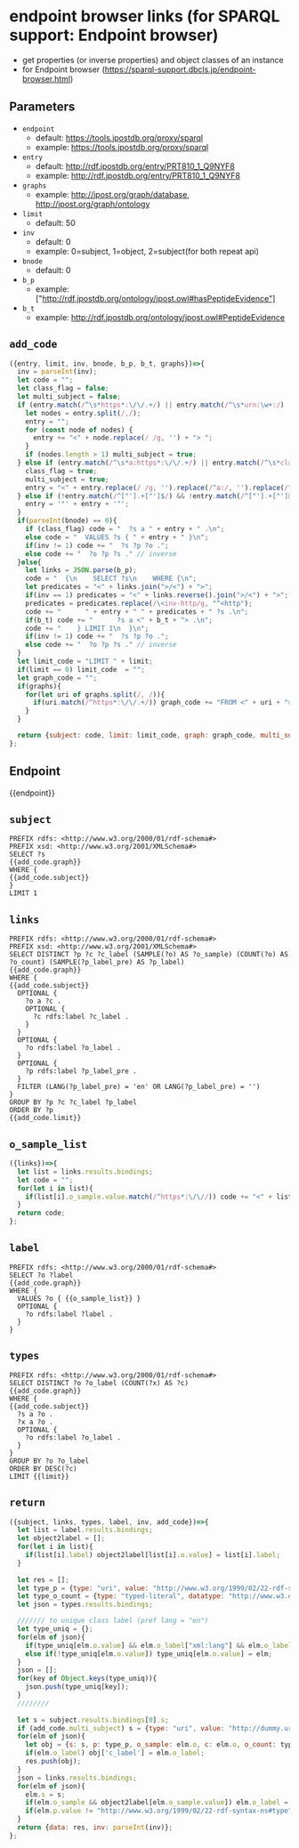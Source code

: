 # endpoint browser links (for SPARQL support: Endpoint browser)

* get properties (or inverse properties) and object classes of an instance
* for Endpoint browser (https://sparql-support.dbcls.jp/endpoint-browser.html)

## Parameters

* `endpoint`
  * default: https://tools.jpostdb.org/proxy/sparql
  * example: https://tools.jpostdb.org/proxy/sparql
* `entry`
  * default: http://rdf.jpostdb.org/entry/PRT810_1_Q9NYF8
  * example: http://rdf.jpostdb.org/entry/PRT810_1_Q9NYF8
* `graphs`
  * example: http://jpost.org/graph/database, http://jpost.org/graph/ontology
* `limit`
  * default: 50
* `inv`
  * default: 0
  * example: 0=subject, 1=object, 2=subject(for both repeat api)
* `bnode`
  * default: 0
* `b_p`
  * example: ["http://rdf.jpostdb.org/ontology/jpost.owl#hasPeptideEvidence"]
* `b_t`
  * example: http://rdf.jpostdb.org/ontology/jpost.owl#PeptideEvidence

## `add_code`

```javascript
({entry, limit, inv, bnode, b_p, b_t, graphs})=>{
  inv = parseInt(inv);
  let code = "";
  let class_flag = false;
  let multi_subject = false;
  if (entry.match(/^\s*https*:\/\/.+/) || entry.match(/^\s*urn:\w+:/) || entry.match(/^\s*ftp:/) || entry.match(/^\s*mailto:/)) {
    let nodes = entry.split(/,/);
    entry = "";
    for (const node of nodes) {
      entry += "<" + node.replace(/ /g, '') + "> ";
    }
    if (nodes.length > 1) multi_subject = true;
  } else if (entry.match(/^\s*a:https*:\/\/.+/) || entry.match(/^\s*class:https*:\/\/.+/)) {
    class_flag = true;
    multi_subject = true;
    entry = "<" + entry.replace(/ /g, '').replace(/^a:/, '').replace(/^class:/, '') + ">";                                                     
  } else if (!entry.match(/^["'].+["']$/) && !entry.match(/^["'].+["']@\w+$/) && !entry.match(/^["'].+["']\^\^xsd:\w+$/)) {
    entry = '"' + entry + '"';
  }
  if(parseInt(bnode) == 0){
    if (class_flag) code = "  ?s a " + entry + " .\n";
    else code = "  VALUES ?s { " + entry + " }\n";
    if(inv != 1) code += "  ?s ?p ?o .";
    else code += "  ?o ?p ?s ." // inverse 
  }else{
    let links = JSON.parse(b_p);
    code = "  {\n    SELECT ?s\n    WHERE {\n";
    let predicates = "<" + links.join(">/<") + ">";
    if(inv == 1) predicates = "<" + links.reverse().join(">/<") + ">";  // inverse
    predicates = predicates.replace(/\<inv-http/g, "^<http"); 
    code += "      " + entry + " " + predicates + " ?s .\n";
    if(b_t) code += "      ?s a <" + b_t + "> .\n";
    code += "    } LIMIT 1\n  }\n";
    if(inv != 1) code += "  ?s ?p ?o .";
    else code += "  ?o ?p ?s ." // inverse 
  }
  let limit_code = "LIMIT " + limit;
  if(limit == 0) limit_code  = "";
  let graph_code = "";
  if(graphs){
    for(let uri of graphs.split(/, /)){
      if(uri.match(/^https*:\/\/.+/)) graph_code += "FROM <" + uri + ">\n";
    }
  }

  return {subject: code, limit: limit_code, graph: graph_code, multi_subject: multi_subject};
};
```

## Endpoint

{{endpoint}}

## `subject`

```sparql
PREFIX rdfs: <http://www.w3.org/2000/01/rdf-schema#>
PREFIX xsd: <http://www.w3.org/2001/XMLSchema#>
SELECT ?s
{{add_code.graph}}
WHERE {
{{add_code.subject}}
}
LIMIT 1
```

## `links`

```sparql
PREFIX rdfs: <http://www.w3.org/2000/01/rdf-schema#>
PREFIX xsd: <http://www.w3.org/2001/XMLSchema#>
SELECT DISTINCT ?p ?c ?c_label (SAMPLE(?o) AS ?o_sample) (COUNT(?o) AS ?o_count) (SAMPLE(?p_label_pre) AS ?p_label)
{{add_code.graph}}
WHERE {
{{add_code.subject}}
  OPTIONAL {
    ?o a ?c .
    OPTIONAL {
      ?c rdfs:label ?c_label .
    }
  }
  OPTIONAL {
    ?o rdfs:label ?o_label .
  }
  OPTIONAL {
    ?p rdfs:label ?p_label_pre .
  }
  FILTER (LANG(?p_label_pre) = 'en' OR LANG(?p_label_pre) = '') 
}
GROUP BY ?p ?c ?c_label ?p_label
ORDER BY ?p
{{add_code.limit}}
```

## `o_sample_list`

```javascript
({links})=>{
  let list = links.results.bindings;
  let code = "";
  for(let i in list){
    if(list[i].o_sample.value.match(/^https*:\/\//)) code += "<" + list[i].o_sample.value + "> ";
  }
  return code;
};
```

## `label`

```sparql
PREFIX rdfs: <http://www.w3.org/2000/01/rdf-schema#>
SELECT ?o ?label
{{add_code.graph}}
WHERE {
  VALUES ?o { {{o_sample_list}} }
  OPTIONAL {
    ?o rdfs:label ?label .
  }
}
```

## `types`

```sparql
PREFIX rdfs: <http://www.w3.org/2000/01/rdf-schema#>
SELECT DISTINCT ?o ?o_label (COUNT(?x) AS ?c)
{{add_code.graph}}
WHERE {
{{add_code.subject}}
  ?s a ?o .
  ?x a ?o .
  OPTIONAL {
    ?o rdfs:label ?o_label .
  }
}
GROUP BY ?o ?o_label
ORDER BY DESC(?c)
LIMIT {{limit}}
```

## `return`

```javascript
({subject, links, types, label, inv, add_code})=>{
  let list = label.results.bindings;
  let object2label = [];
  for(let i in list){
    if(list[i].label) object2label[list[i].o.value] = list[i].label;
  }
  
  let res = [];
  let type_p = {type: "uri", value: "http://www.w3.org/1999/02/22-rdf-syntax-ns#type"};
  let type_o_count = {type: "typed-literal", datatype: "http://www.w3.org/2001/XMLSchema#integer", value: "1"};
  let json = types.results.bindings;

  /////// to unique class label (pref lang = "en")
  let type_uniq = {};
  for(elm of json){
    if(type_uniq[elm.o.value] && elm.o_label["xml:lang"] && elm.o_label["xml:lang"] == "en") type_uniq[elm.o.value] = elm;
    else if(!type_uniq[elm.o.value]) type_uniq[elm.o.value] = elm;  
  }
  json = [];
  for(key of Object.keys(type_uniq)){
    json.push(type_uniq[key]);
  }
  ////////
  
  let s = subject.results.bindings[0].s;
  if (add_code.multi_subject) s = {type: "uri", value: "http://dummy.uri/dummy_multi_node"}
  for(elm of json){
    let obj = {s: s, p: type_p, o_sample: elm.o, c: elm.o, o_count: type_o_count};
    if(elm.o_label) obj['c_label'] = elm.o_label;
    res.push(obj);
  }
  json = links.results.bindings;
  for(elm of json){
    elm.s = s;
    if(elm.o_sample && object2label[elm.o_sample.value]) elm.o_label = object2label[elm.o_sample.value];
    if(elm.p.value != "http://www.w3.org/1999/02/22-rdf-syntax-ns#type") res.push(elm);
  }
  return {data: res, inv: parseInt(inv)};
};
```
